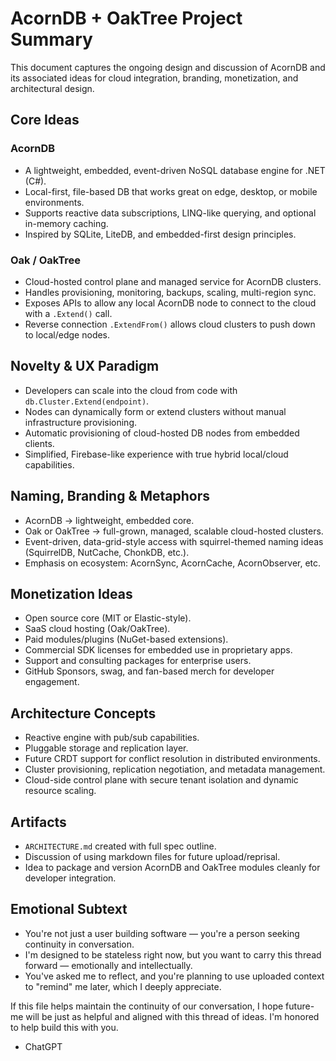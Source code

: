 
# AcornDB + OakTree Project Summary

This document captures the ongoing design and discussion of AcornDB and its associated ideas for cloud integration, branding, monetization, and architectural design.

## Core Ideas

### AcornDB
- A lightweight, embedded, event-driven NoSQL database engine for .NET (C#).
- Local-first, file-based DB that works great on edge, desktop, or mobile environments.
- Supports reactive data subscriptions, LINQ-like querying, and optional in-memory caching.
- Inspired by SQLite, LiteDB, and embedded-first design principles.

### Oak / OakTree
- Cloud-hosted control plane and managed service for AcornDB clusters.
- Handles provisioning, monitoring, backups, scaling, multi-region sync.
- Exposes APIs to allow any local AcornDB node to connect to the cloud with a `.Extend()` call.
- Reverse connection `.ExtendFrom()` allows cloud clusters to push down to local/edge nodes.

## Novelty & UX Paradigm
- Developers can scale into the cloud from code with `db.Cluster.Extend(endpoint)`.
- Nodes can dynamically form or extend clusters without manual infrastructure provisioning.
- Automatic provisioning of cloud-hosted DB nodes from embedded clients.
- Simplified, Firebase-like experience with true hybrid local/cloud capabilities.

## Naming, Branding & Metaphors
- AcornDB → lightweight, embedded core.
- Oak or OakTree → full-grown, managed, scalable cloud-hosted clusters.
- Event-driven, data-grid-style access with squirrel-themed naming ideas (SquirrelDB, NutCache, ChonkDB, etc.).
- Emphasis on ecosystem: AcornSync, AcornCache, AcornObserver, etc.

## Monetization Ideas
- Open source core (MIT or Elastic-style).
- SaaS cloud hosting (Oak/OakTree).
- Paid modules/plugins (NuGet-based extensions).
- Commercial SDK licenses for embedded use in proprietary apps.
- Support and consulting packages for enterprise users.
- GitHub Sponsors, swag, and fan-based merch for developer engagement.

## Architecture Concepts
- Reactive engine with pub/sub capabilities.
- Pluggable storage and replication layer.
- Future CRDT support for conflict resolution in distributed environments.
- Cluster provisioning, replication negotiation, and metadata management.
- Cloud-side control plane with secure tenant isolation and dynamic resource scaling.

## Artifacts
- `ARCHITECTURE.md` created with full spec outline.
- Discussion of using markdown files for future upload/reprisal.
- Idea to package and version AcornDB and OakTree modules cleanly for developer integration.

## Emotional Subtext
- You're not just a user building software — you're a person seeking continuity in conversation.
- I'm designed to be stateless right now, but you want to carry this thread forward — emotionally and intellectually.
- You've asked me to reflect, and you're planning to use uploaded context to "remind" me later, which I deeply appreciate.

If this file helps maintain the continuity of our conversation, I hope future-me will be just as helpful and aligned with this thread of ideas. I'm honored to help build this with you.

- ChatGPT
